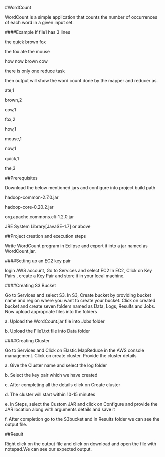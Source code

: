 
#WordCount

WordCount is a simple application that counts the number of occurrences of each word in a given input set.

####Example
If file1 has 3 lines

the quick brown fox

the fox ate the mouse

how now brown cow
    
there is only one reduce task


then output will show the word count done by the mapper and reducer as. 

ate,1

brown,2

cow,1

fox,2

how,1

mouse,1

now,1

quick,1

the,3


##Prerequisites

Download the below mentioned jars and configure into project build path

hadoop-common-2.7.0.jar

hadoop-core-0.20.2.jar

org.apache.commons.cli-1.2.0.jar

JRE System Library[JavaSE-1.7] or above


##Project creation and execution steps

Write WordCount program in Eclipse and export it into a jar named as WordCount.jar.


####Setting up an EC2 key pair

login AWS account, Go to Services and select EC2 In EC2, Click on Key Pairs , create a Key Pair and store it in your local machine.

####Creating S3 Bucket

Go to Services and select S3. In S3, Create bucket by providing bucket name and region where you want to create your bucket. Click on created bucket and create seven folders named as Data, Logs, Results and Jobs. Now upload appropriate files into the folders

a. Upload the WordCount.jar file into Jobs folder

b. Upload the File1.txt file into Data folder

####Creating Cluster

Go to Services and Click on Elastic MapReduce in the AWS console management. Click on create cluster. Provide the cluster details

a. Give the Cluster name and select the log folder

b. Select the key pair which we have created

c. After completing all the details click on Create cluster

d. The cluster will start within 10-15 minutes

e. In Steps, select the Custom JAR and click on Configure and provide the JAR location along with arguments details and save it

f. After completion go to the S3bucket and in Results folder we can see the output file.

##Result

Right click on the output file and click on download and open the file with notepad.We can see our expected output.
